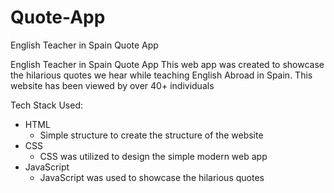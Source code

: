 # Quote-App
English Teacher in Spain Quote App

English Teacher in Spain Quote App This web app was created to showcase the hilarious quotes we hear while teaching English Abroad in Spain. 
This website has been viewed by over 40+ individuals

Tech Stack Used:
- HTML
  - Simple structure to create the structure of the website
- CSS
  - CSS was utilized to design the simple modern web app
- JavaScript
  - JavaScript was used to showcase the hilarious quotes
